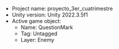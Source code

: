 <!-- UNITY CODE ASSIST INSTRUCTIONS START -->
- Project name: proyecto_3er_cuatrimestre
- Unity version: Unity 2022.3.5f1
- Active game object:
  - Name: QuestionMark
  - Tag: Untagged
  - Layer: Enemy
<!-- UNITY CODE ASSIST INSTRUCTIONS END -->